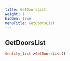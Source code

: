 ```yaml
---
title: GetDoorsList
weight: 1
hidden: true
menuTitle: GetDoorsList
---
```

## GetDoorsList
```perl
$entity_list->GetDoorsList()
```
